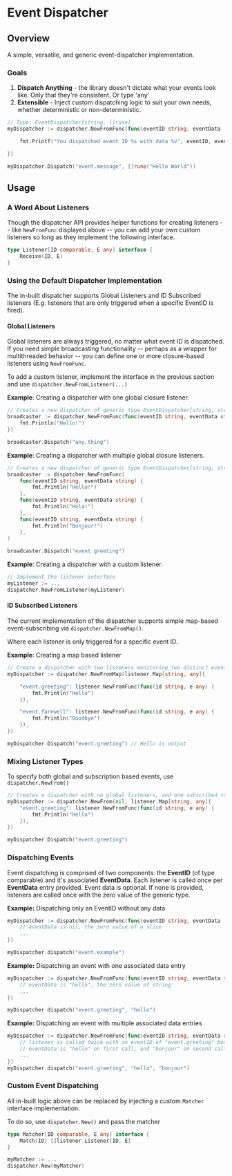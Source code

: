 # Event Dispatcher

## Overview

A simple, versatile, and generic event-dispatcher implementation. 

### Goals

1) **Dispatch Anything** - the library doesn't dictate what your events look like. Only that they're consistent. Or type 'any'
1) **Extensible** - Inject custom dispatching logic to suit your own needs, whether deterministic or non-deterministic.

```go
// Type: EventDispatcher[string, []rune]
myDispatcher := dispatcher.NewFromFunc(func(eventID string, eventData []rune) {

    fmt.Printf("You dispatched event ID %s with data %v", eventID, eventData)

})

myDispatcher.Dispatch("event.message", []rune("Hello World"))
```

## Usage

### A Word About Listeners

Though the dispatcher API provides helper functions for creating listeners -- like `NewFromFunc` displayed above -- you can
add your own custom listeners so long as they implement the following interface.

```go
type Listener[ID comparable, E any] interface {
    Receive(ID, E)
}
```

### Using the Default Dispatcher Implementation

The in-built dispatcher supports Global Listeners and ID Subscribed listeners (E.g. listeners that are only triggered when a specific EventID is fired).

#### Global Listeners

Global listeners are always triggered, no matter what event ID is dispatched. If you need simple broadcasting functionality
-- perhaps as a wrapper for multithreaded behavior -- you can define one or more closure-based listeners using `NewFromFunc`.

To add a custom listener, implement the interface in the previous section and use `dispatcher.NewFromListener(...)`

**Example**: Creating a dispatcher with one global closure listener.
```go
// Creates a new dispatcher of generic type EventDispatcher[string, string]
broadcaster := dispatcher.NewFromFunc(func(eventID string, eventData string) {
    fmt.Println("Hello!")
})

broadcaster.Dispatch("any.thing")
```

**Example**: Creating a dispatcher with multiple global closure listeners.
```go
// Creates a new dispatcher of generic type EventDispatcher[string, string]
broadcaster := dispatcher.NewFromFunc(
    func(eventID string, eventData string) {
        fmt.Println("Hello!")
    },
    func(eventID string, eventData string) {
        fmt.Println("Hola!")
    },
    func(eventID string, eventData string) {
        fmt.Println("Bonjour!")
    },
)

broadcaster.Dispatch("event.greeting")
```

**Example**: Creating a dispatcher with a custom listener.
```go
// Implement the listener interface
myListener := ...
dispatcher.NewFromListener(myListener)
```

#### ID Subscribed Listeners

The current implementation of the dispatcher supports simple map-based event-subscribing via `dispatcher.NewFromMap()`.

Where each listener is only triggered for a specific event ID.

**Example**: Creating a map based listener

```go
// Create a dispatcher with two listeners monitoring two distinct event IDs
myDispatcher := dispatcher.NewFromMap(listener.Map[string, any]{

    "event.greeting": listener.NewFromFunc(func(id string, e any) {
        fmt.Println("Hello")
    }),

    "event.farewell": listener.NewFromFunc(func(id string, e any) {
        fmt.Println("Goodbye")
    }),
})

myDispatcher.Dispatch("event.greeting") // Hello is output
```

### Mixing Listener Types

To specify both global and subscription based events, use `dispatcher.NewFrom()`

```go
// Creates a dispatcher with no global listeners, and one subscribed to "event.greeting"
myDispatcher := dispatcher.NewFrom(nil, listener.Map[string, any]{
    "event.greeting": listener.NewFromFunc(func(id string, e any) {
        fmt.Println("Hello")
    }),
})

myDispatcher.Dispatch("event.greeting")
```

### Dispatching Events

Event dispatching is comprised of two components: the **EventID** (of type comparable) and it's associated **EventData**. 
Each listener is called once per **EventData** entry provided. Event data is optional. If none is provided, listeners
are called once with the zero value of the generic type.

**Example:** Dispatching only an EventID without any data
```go
myDispatcher := dispatcher.NewFromFunc(func(eventID string, eventData []time.Time) {
    // eventData is nil, the zero value of a slice
    ...
})

myDispatcher.dispatch("event.example")
```

**Example:** Dispatching an event with one associated data entry

```go
myDispatcher := dispatcher.NewFromFunc(func(eventID string, eventData string) {
    // eventData is "hello", the zero value of string
    ...
})

myDispatcher.dispatch("event.greeting", "hello")
```

**Example:** Dispatching an event with multiple associated data entries

```go
myDispatcher := dispatcher.NewFromFunc(func(eventID string, eventData string) {
    // listener is called twice with an eventID of "event.greeting" both times
    // eventData is "hello" on first call, and "bonjour" on second call
    ...
})
myDispatcher.dispatch("event.greeting", "hello", "bonjour")
```

### Custom Event Dispatching

All in-built logic above can be replaced by injecting a custom `Matcher` interface implementation.

To do so, use `dispatcher.New()` and pass the matcher

```go
type Matcher[ID comparable, E any] interface {
	Match(ID) []listener.Listener[ID, E]
}
```

```go
myMatcher := ...
dispatcher.New(myMatcher)
```






